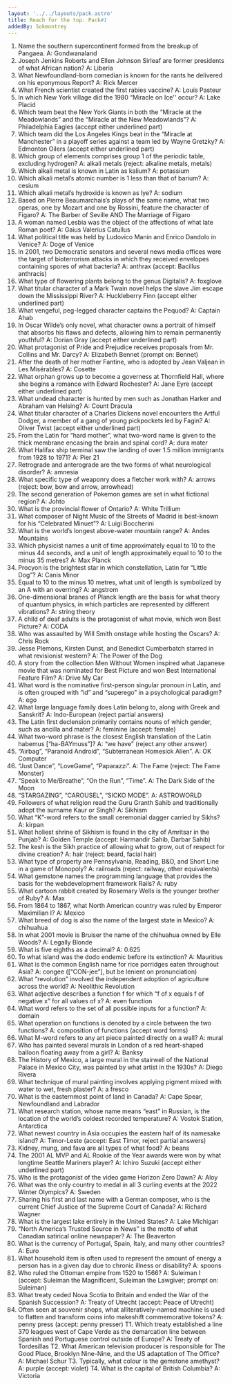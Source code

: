```yaml
---
layout: '../../layouts/pack.astro'
title: Reach for the top. Pack#1
addedBy: Sokmontrey
---
```


1. Name the southern supercontinent formed from the breakup of Pangaea.
 A: Gondwanaland
2. Joseph Jenkins Roberts and Ellen Johnson Sirleaf are former presidents of what African
nation?
 A: Liberia
3. What Newfoundland-born comedian is known for the rants he delivered on his eponymous
Report?
 A: Rick Mercer
4. What French scientist created the first rabies vaccine?
 A: Louis Pasteur
5. In which New York village did the 1980 “Miracle on Ice'' occur?
 A: Lake Placid
6. Which team beat the New York Giants in both the “Miracle at the Meadowlands” and the
“Miracle at the New Meadowlands”?
 A: Philadelphia Eagles (accept either underlined part)
7. Which team did the Los Angeles Kings beat in the “Miracle at Manchester” in a playoff series
against a team led by Wayne Gretzky?
 A: Edmonton Oilers (accept either underlined part)
8. Which group of elements comprises group 1 of the periodic table, excluding hydrogen?
 A: alkali metals (reject: alkaline metals, metals)
9. Which alkali metal is known in Latin as kalium?
 A: potassium
10. Which alkali metal’s atomic number is 1 less than that of barium?
 A: cesium
11. Which alkali metal’s hydroxide is known as lye?
 A: sodium
12. Based on Pierre Beaumarchais’s plays of the same name, what two operas, one by Mozart
and one by Rossini, feature the character of Figaro?
 A: The Barber of Seville AND The Marriage of Figaro
13. A woman named Lesbia was the object of the affections of what late Roman poet?
 A: Gaius Valerius Catullus
14. What political title was held by Ludovico Manin and Enrico Dandolo in Venice?
 A: Doge of Venice
15. In 2001, two Democratic senators and several news media offices were the target of
bioterrorism attacks in which they received envelopes containing spores of what bacteria?
 A: anthrax (accept: Bacillus anthracis)
16. What type of flowering plants belong to the genus Digitalis?
 A: foxglove
17. What titular character of a Mark Twain novel helps the slave Jim escape down the
Mississippi River?
 A: Huckleberry Finn (accept either underlined part)
18. What vengeful, peg-legged character captains the Pequod?
 A: Captain Ahab
19. In Oscar Wilde’s only novel, what character owns a portrait of himself that absorbs his flaws
and defects, allowing him to remain permanently youthful?
 A: Dorian Gray (accept either underlined part)
20. What protagonist of Pride and Prejudice receives proposals from Mr. Collins and Mr.
Darcy?
 A: Elizabeth Bennet (prompt on: Bennet)
21. After the death of her mother Fantine, who is adopted by Jean Valjean in Les Misérables?
 A: Cosette
22. What orphan grows up to become a governess at Thornfield Hall, where she begins a
romance with Edward Rochester?
 A: Jane Eyre (accept either underlined part)
23. What undead character is hunted by men such as Jonathan Harker and Abraham van Helsing?
 A: Count Dracula
24. What titular character of a Charles Dickens novel encounters the Artful Dodger, a member of
a gang of young pickpockets led by Fagin?
 A: Oliver Twist (accept either underlined part)
25. From the Latin for “hard mother”, what two-word name is given to the thick membrane
encasing the brain and spinal cord?
 A: dura mater
26. What Halifax ship terminal saw the landing of over 1.5 million immigrants from 1928 to
1971?
 A: Pier 21
27. Retrograde and anterograde are the two forms of what neurological disorder?
 A: amnesia
28. What specific type of weaponry does a fletcher work with?
 A: arrows (reject: bow, bow and arrow, arrowhead)
29. The second generation of Pokemon games are set in what fictional region?
 A: Johto
30. What is the provincial flower of Ontario?
 A: White Trillium
31. What composer of Night Music of the Streets of Madrid is best-known for his “Celebrated
Minuet”?
 A: Luigi Boccherini
32. What is the world’s longest above-water mountain range?
 A: Andes Mountains
33. Which physicist names a unit of time approximately equal to 10 to the minus 44 seconds, and
a unit of length approximately equal to 10 to the minus 35 metres?
 A: Max Planck
34. Procyon is the brightest star in which constellation, Latin for “Little Dog”?
 A: Canis Minor
35. Equal to 10 to the minus 10 metres, what unit of length is symbolized by an A with an
overring?
 A: angstrom
36. One-dimensional branes of Planck length are the basis for what theory of quantum physics,
in which particles are represented by different vibrations?
 A: string theory
38. A child of deaf adults is the protagonist of what movie, which won Best Picture?
 A: CODA
39. Who was assaulted by Will Smith onstage while hosting the Oscars?
 A: Chris Rock
40. Jesse Plemons, Kirsten Dunst, and Benedict Cumberbatch starred in what revisionist
western?
 A: The Power of the Dog
41. A story from the collection Men Without Women inspired what Japanese movie that was
nominated for Best Picture and won Best International Feature Film?
 A: Drive My Car
42. What word is the nominative first-person singular pronoun in Latin, and is often grouped
with “id” and “superego” in a psychological paradigm?
 A: ego
43. What large language family does Latin belong to, along with Greek and Sanskrit?
 A: Indo-European (reject partial answers)
44. The Latin first declension primarily contains nouns of which gender, such as ancilla and
mater?
 A: feminine (accept: female)
45. What two-word phrase is the closest English translation of the Latin habemus [“ha-BAYmuss”]?
 A: “we have” (reject any other answer)
46. “Airbag”, “Paranoid Android”, “Subterranean Homesick Alien”.
 A: OK Computer
47. “Just Dance”, “LoveGame”, “Paparazzi”.
 A: The Fame (reject: The Fame Monster)
48. “Speak to Me/Breathe”, “On the Run”, “Time”.
 A: The Dark Side of the Moon
49. “STARGAZING”, “CAROUSEL”, “SICKO MODE”.
 A: ASTROWORLD
50. Followers of what religion read the Guru Granth Sahib and traditionally adopt the surname
Kaur or Singh?
 A: Sikhism
51. What “K”-word refers to the small ceremonial dagger carried by Sikhs?
 A: kirpan
52. What holiest shrine of Sikhism is found in the city of Amritsar in the Punjab?
 A: Golden Temple (accept: Harmandir Sahib, Darbar Sahib)
53. The kesh is the Sikh practice of allowing what to grow, out of respect for divine creation?
 A: hair (reject: beard, facial hair)
54. What type of property are Pennsylvania, Reading, B&O, and Short Line in a game of
Monopoly?
 A: railroads (reject: railway, other equivalents)
55. What gemstone names the programming language that provides the basis for the webdevelopment framework Rails?
 A: ruby
56. What cartoon rabbit created by Rosemary Wells is the younger brother of Ruby?
 A: Max
57. From 1864 to 1867, what North American country was ruled by Emperor Maximilian I?
 A: Mexico
58. What breed of dog is also the name of the largest state in Mexico?
 A: chihuahua
59. In what 2001 movie is Bruiser the name of the chihuahua owned by Elle Woods?
 A: Legally Blonde
60. What is five eighths as a decimal?
 A: 0.625
61. To what island was the dodo endemic before its extinction?
 A: Mauritius
62. What is the common English name for rice porridges eaten throughout Asia?
 A: congee ([“CON-jee”], but be lenient on pronunciation)
63. What “revolution” involved the independent adoption of agriculture across the world?
 A: Neolithic Revolution
64. What adjective describes a function f for which “f of x equals f of negative x” for all values of
x?
 A: even function
65. What word refers to the set of all possible inputs for a function?
 A: domain
66. What operation on functions is denoted by a circle between the two functions?
 A: composition of functions (accept word forms)
67. What M-word refers to any art piece painted directly on a wall?
 A: mural
68. Who has painted several murals in London of a red heart-shaped balloon floating away from
a girl?
 A: Banksy
69. The History of Mexico, a large mural in the stairwell of the National Palace in Mexico City,
was painted by what artist in the 1930s?
 A: Diego Rivera
70. What technique of mural painting involves applying pigment mixed with water to wet, fresh
plaster?
 A: a fresco
71. What is the easternmost point of land in Canada?
 A: Cape Spear, Newfoundland and Labrador
72. What research station, whose name means “east” in Russian, is the location of the world’s
coldest recorded temperature?
 A: Vostok Station, Antarctica
73. What newest country in Asia occupies the eastern half of its namesake island?
 A: Timor-Leste (accept: East Timor, reject partial answers)
75. Kidney, mung, and fava are all types of what food?
 A: beans
76. The 2001 AL MVP and AL Rookie of the Year awards were won by what longtime Seattle
Mariners player?
 A: Ichiro Suzuki (accept either underlined part)
77. Who is the protagonist of the video game Horizon Zero Dawn?
 A: Aloy
78. What was the only country to medal in all 3 curling events at the 2022 Winter Olympics?
 A: Sweden
79. Sharing his first and last name with a German composer, who is the current Chief Justice of
the Supreme Court of Canada?
 A: Richard Wagner
80. What is the largest lake entirely in the United States?
 A: Lake Michigan
81. “North America’s Trusted Source in News” is the motto of what Canadian satirical online
newspaper?
 A: The Beaverton
82. What is the currency of Portugal, Spain, Italy, and many other countries?
 A: Euro
83. What household item is often used to represent the amount of energy a person has in a given
day due to chronic illness or disability?
 A: spoons
84. Who ruled the Ottoman empire from 1520 to 1566?
 A: Suleiman I (accept: Suleiman the Magnificent, Suleiman the Lawgiver;
 prompt on: Suleiman)
85. What treaty ceded Nova Scotia to Britain and ended the War of the Spanish Succession?
 A: Treaty of Utrecht (accept: Peace of Utrecht)
86. Often seen at souvenir shops, what alliteratively-named machine is used to flatten and
transform coins into makeshift commemorative tokens?
 A: penny press (accept: penny presser)
T1. Which treaty established a line 370 leagues west of Cape Verde as the demarcation line
between Spanish and Portuguese control outside of Europe?
 A: Treaty of Tordesillas
T2. What American television producer is responsible for The Good Place, Brooklyn Nine-Nine,
and the US adaptation of The Office?
 A: Michael Schur
T3. Typically, what colour is the gemstone amethyst?
 A: purple (accept: violet)
T4. What is the capital of British Columbia?
 A: Victoria